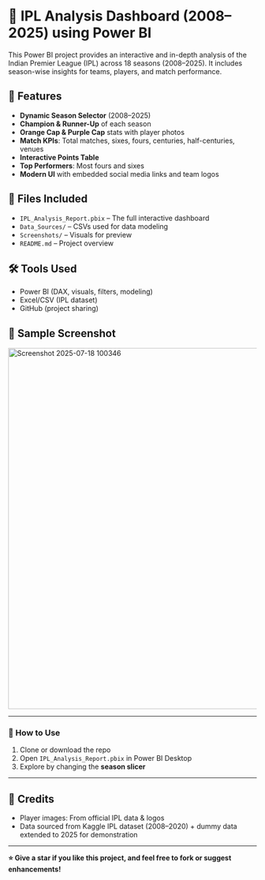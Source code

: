 # 🏏 IPL Analysis Dashboard (2008–2025) using Power BI

This Power BI project provides an interactive and in-depth analysis of the Indian Premier League (IPL) across 18 seasons (2008–2025). It includes season-wise insights for teams, players, and match performance.

## 🚀 Features
- **Dynamic Season Selector** (2008–2025)
- **Champion & Runner-Up** of each season
- **Orange Cap & Purple Cap** stats with player photos
- **Match KPIs**: Total matches, sixes, fours, centuries, half-centuries, venues
- **Interactive Points Table**
- **Top Performers**: Most fours and sixes
- **Modern UI** with embedded social media links and team logos

## 📁 Files Included
- `IPL_Analysis_Report.pbix` – The full interactive dashboard
- `Data_Sources/` – CSVs used for data modeling
- `Screenshots/` – Visuals for preview
- `README.md` – Project overview

## 🛠 Tools Used
- Power BI (DAX, visuals, filters, modeling)
- Excel/CSV (IPL dataset)
- GitHub (project sharing)

## 📸 Sample Screenshot
<img width="1337" height="732" alt="Screenshot 2025-07-18 100346" src="https://github.com/user-attachments/assets/f2efdccf-f51c-4719-ba27-9c757b9c1fe7" />


---

### 📎 How to Use
1. Clone or download the repo
2. Open `IPL_Analysis_Report.pbix` in Power BI Desktop
3. Explore by changing the **season slicer**

---

## 🙌 Credits
- Player images: From official IPL data & logos
- Data sourced from Kaggle IPL dataset (2008–2020) + dummy data extended to 2025 for demonstration

---

**⭐ Give a star if you like this project, and feel free to fork or suggest enhancements!**
